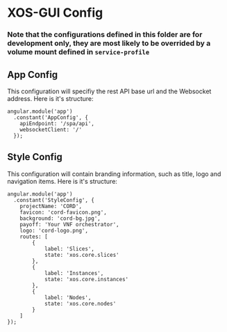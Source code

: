 # XOS-GUI Config

### Note that the configurations defined in this folder are for development only, they are most likely to be overrided by a volume mount defined in `service-profile`

## App Config

This configuration will specifiy the rest API base url and the Websocket address.
Here is it's structure:

```
angular.module('app')
  .constant('AppConfig', {
    apiEndpoint: '/spa/api',
    websocketClient: '/'
  });

```

## Style Config

This configuration will contain branding information, such as title, logo and navigation items.
Here is it's structure:

```
angular.module('app')
  .constant('StyleConfig', {
    projectName: 'CORD',
    favicon: 'cord-favicon.png',
    background: 'cord-bg.jpg',
    payoff: 'Your VNF orchestrator',
    logo: 'cord-logo.png',
    routes: [
        {
            label: 'Slices',
            state: 'xos.core.slices'
        },
        {
            label: 'Instances',
            state: 'xos.core.instances'
        },
        {
            label: 'Nodes',
            state: 'xos.core.nodes'
        }
    ]
});
```